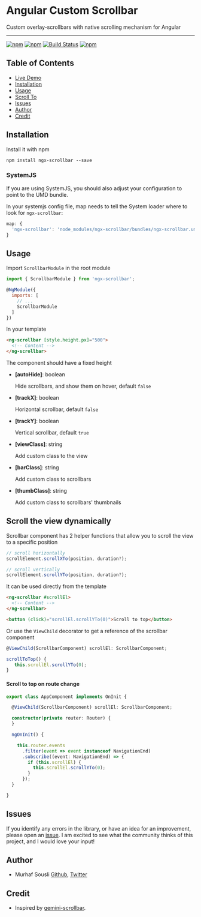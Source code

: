 # Angular Custom Scrollbar

Custom overlay-scrollbars with native scrolling mechanism for Angular
___
[![npm](https://img.shields.io/badge/demo-online-ed1c46.svg)](https://murhafsousli.github.io/ngx-scrollbar/)
[![npm](https://img.shields.io/npm/v/ngx-scrollbar.svg?maxAge=2592000?style=plastic)](https://www.npmjs.com/package/ngx-scrollbar)
[![Build Status](https://travis-ci.org/MurhafSousli/ngx-scrollbar.svg?branch=master)](https://www.npmjs.com/package/ngx-scrollbar)
[![npm](https://img.shields.io/npm/l/express.svg?maxAge=2592000)](/LICENSE)

## Table of Contents

- [Live Demo](https://MurhafSousli.github.io/ngx-scrollbar)
- [Installation](#installation)
- [Usage](#usage)
- [Scroll To](#scrollto)
- [Issues](#issues)
- [Author](#author)
- [Credit](#credit)

<a name="installation"/>

## Installation

Install it with npm

`npm install ngx-scrollbar --save`

### SystemJS

If you are using SystemJS, you should also adjust your configuration to point to the UMD bundle.

In your systemjs config file, map needs to tell the System loader where to look for `ngx-scrollbar`:

```js
map: {
  'ngx-scrollbar': 'node_modules/ngx-scrollbar/bundles/ngx-scrollbar.umd.js',
}
```

<a name="usage"/>

## Usage

Import `ScrollbarModule` in the root module

```js
import { ScrollbarModule } from 'ngx-scrollbar';

@NgModule({
  imports: [
    // ...
    ScrollbarModule
  ]
})
```

In your template

```html
<ng-scrollbar [style.height.px]="500">
  <!-- Content -->
</ng-scrollbar>
```

The component should have a fixed height

- **[autoHide]**: boolean

  Hide scrollbars, and show them on hover, default `false`

- **[trackX]**: boolean

  Horizontal scrollbar, default `false`

- **[trackY]**: boolean

  Vertical scrollbar, default `true`

- **[viewClass]**: string

  Add custom class to the view

- **[barClass]**: string

  Add custom class to scrollbars

- **[thumbClass]**: string

  Add custom class to scrollbars' thumbnails

<a name="scrollto">

## Scroll the view dynamically

Scrollbar component has 2 helper functions that allow you to scroll the view to a specific position

```ts
// scroll horizontally
scrollElement.scrollXTo(position, duration?);

// scroll vertically
scrollElement.scrollYTo(position, duration?);
```

It can be used directly from the template

```html
<ng-scrollbar #scrollEl>
  <!-- Content -->
</ng-scrollbar>

<button (click)="scrollEl.scrollYTo(0)">Scroll to top</button>
```

Or use the `ViewChild` decorator to get a reference of the scrollbar component 

```ts
@ViewChild(ScrollbarComponent) scrollEl: ScrollbarComponent;

scrollToTop() {
   this.scrollEl.scrollYTo(0);
}
```

#### Scroll to top on route change

```ts
export class AppComponent implements OnInit {

  @ViewChild(ScrollbarComponent) scrollEl: ScrollbarComponent;

  constructor(private router: Router) {
  }

  ngOnInit() {

    this.router.events
      .filter(event => event instanceof NavigationEnd)
      .subscribe((event: NavigationEnd) => {
        if (this.scrollEl) {
          this.scrollEl.scrollYTo(0);
        }
      });
  }

}
```

<a name="issues"/>

## Issues

If you identify any errors in the library, or have an idea for an improvement, please open an [issue](https://github.com/MurhafSousli/ngx-scrollbar/issues). I am excited to see what the community thinks of this project, and I would love your input!

<a name="author"/>

## Author

- Murhaf Sousli [Github](https://github.com/MurhafSousli), [Twitter](https://twitter.com/MurhafSousli)

<a name="credit"/>

## Credit

- Inspired by [gemini-scrollbar](https://github.com/noeldelgado/gemini-scrollbar).
